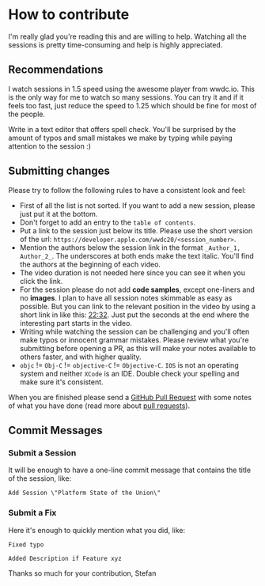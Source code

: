 # How to contribute

I'm really glad you're reading this and are willing to help. Watching all the sessions is pretty time-consuming and help is highly appreciated.

## Recommendations

I watch sessions in 1.5 speed using the awesome player from wwdc.io. This is the only way for me to watch so many sessions. You can try it and if it feels too fast, just reduce the speed to 1.25 which should be fine for most of the people.

Write in a text editor that offers spell check. You'll be surprised by the amount of typos and small mistakes we make by typing while paying attention to the session :)

## Submitting changes

Please try to follow the following rules to have a consistent look and feel:
- First of all the list is not sorted. If you want to add a new session, please just put it at the bottom.
- Don't forget to add an entry to the `table of contents`.
- Put a link to the session just below its title. Please use the short version of the url: `https://developer.apple.com/wwdc20/<session_number>`.
- Mention the authors below the session link in the format `_Author_1, Author_2_`. The underscores at both ends make the text italic. You'll find the authors at the beginning of each video.
- The video duration is not needed here since you can see it when you click the link.
- For the session please do not add **code samples**, except one-liners and no **images**. I plan to have all session notes skimmable as easy as possible. But you can link to the relevant position in the video by using a short link in like this: [22:32](https://developer.apple.com/wwdc19/245/?time=1337). Just put the seconds at the end where the interesting part starts in the video.
- Writing while watching the session can be challenging and you'll often make typos or innocent grammar mistakes. Please review what you're submitting before opening a PR, as this will make your notes available to others faster, and with higher quality.
- `objc` != `Obj-C` != `objective-C` != `Objective-C`. `IOS` is not an operating system and neither `XCode` is an IDE. Double check your spelling and make sure it's consistent.

When you are finished please send a [GitHub Pull Request](https://github.com/Blackjacx/WWDC/compare) with some notes of what you have done (read more about [pull requests](http://help.github.com/pull-requests/)).

## Commit Messages

### Submit a Session

It will be enough to have a one-line commit message that contains the title of the session, like:

```
Add Session \"Platform State of the Union\"
```

### Submit a Fix

Here it's enough to quickly mention what you did, like:

```
Fixed typo
```

```
Added Description if Feature xyz
```

Thanks so much for your contribution,
Stefan
